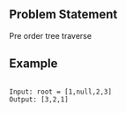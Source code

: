 ## Problem Statement

Pre order tree traverse

## Example

```JS

Input: root = [1,null,2,3]
Output: [3,2,1]
```
